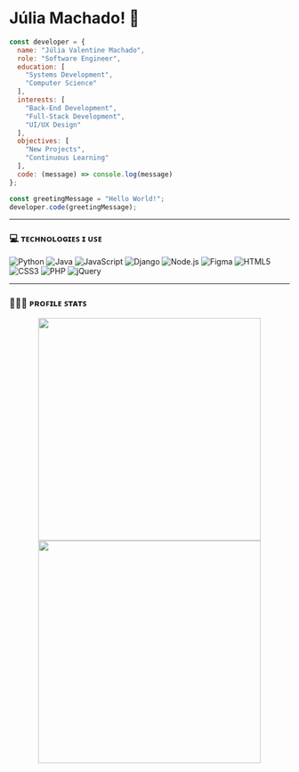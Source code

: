 # ​Júlia Machado! 👾

```js
const developer = {
  name: "Júlia Valentine Machado",
  role: "Software Engineer",
  education: [
    "Systems Development",
    "Computer Science"
  ],
  interests: [
    "Back-End Development", 
    "Full-Stack Development", 
    "UI/UX Design"
  ],
  objectives: [
    "New Projects", 
    "Continuous Learning"
  ],
  code: (message) => console.log(message)
};

const greetingMessage = "Hello World!";
developer.code(greetingMessage);
```
***

### 💻 ᴛᴇᴄʜɴᴏʟᴏɢɪᴇꜱ ɪ ᴜꜱᴇ

![Python](https://img.shields.io/badge/Python-282C34?style=for-the-badge&logo=python&logoColor=3776AB)
![Java](https://img.shields.io/badge/Java-282C34?style=for-the-badge&logo=java&logoColor=007396)
![JavaScript](https://img.shields.io/badge/JavaScript-282C34?style=for-the-badge&logo=javascript&logoColor=F7DF1E)
![Django](https://img.shields.io/badge/Django-282C34?style=for-the-badge&logo=django&logoColor=092E20)
![Node.js](https://img.shields.io/badge/Node.js-282C34?style=for-the-badge&logo=node.js&logoColor=339933)
![Figma](https://img.shields.io/badge/Figma-282C34?style=for-the-badge&logo=figma&logoColor=F24E1E)
![HTML5](https://img.shields.io/badge/HTML5-282C34?style=for-the-badge&logo=html5&logoColor=E34F26)
![CSS3](https://img.shields.io/badge/CSS3-282C34?style=for-the-badge&logo=css3&logoColor=1572B6)
![PHP](https://img.shields.io/badge/PHP-282C34?style=for-the-badge&logo=php&logoColor=777BB4)
![jQuery](https://img.shields.io/badge/jQuery-282C34?style=for-the-badge&logo=jquery&logoColor=0769AD)

***

### 🙇🏻‍♀️ ᴘʀᴏꜰɪʟᴇ ꜱᴛᴀᴛꜱ
<p align="center">
  <img src="https://github-readme-stats.vercel.app/api?username=julia16bit&count_private=true&token=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&show_icons=true&theme=one_dark_pro&count_private=true&card_width=400&hide_border=true" width="400px">
  <img src="https://github-readme-stats.vercel.app/api/top-langs/?username=julia16bit&count_private=true&layout=compact&theme=one_dark_pro&card_width=400&hide_border=true" width="400px">
</p>

